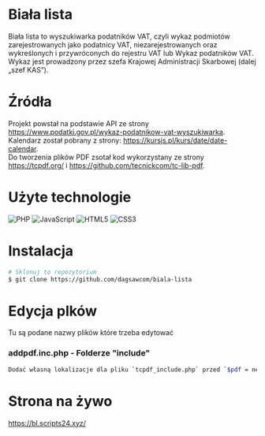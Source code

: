 # Biała lista

Biała lista to wyszukiwarka podatników VAT, czyli wykaz podmiotów zarejestrowanych jako podatnicy VAT, niezarejestrowanych oraz wykreślonych i przywróconych do rejestru VAT lub Wykaz podatników VAT. Wykaz jest prowadzony przez szefa Krajowej Administracji Skarbowej (dalej „szef KAS”).

# Źródła

Projekt powstał na podstawie API ze strony https://www.podatki.gov.pl/wykaz-podatnikow-vat-wyszukiwarka.  
Kalendarz został pobrany z strony: https://kursjs.pl/kurs/date/date-calendar.  
Do tworzenia plików PDF zsotał kod wykorzystany ze strony https://tcpdf.org/ i https://github.com/tecnickcom/tc-lib-pdf.  

# Użyte technologie

![PHP](https://img.shields.io/badge/php-%23777BB4.svg?style=for-the-badge&logo=php&logoColor=white)
![JavaScript](https://img.shields.io/badge/javascript-%23323330.svg?style=for-the-badge&logo=javascript&logoColor=%23F7DF1E)
![HTML5](https://img.shields.io/badge/html5-%23E34F26.svg?style=for-the-badge&logo=html5&logoColor=white)
![CSS3](https://img.shields.io/badge/css3-%231572B6.svg?style=for-the-badge&logo=css3&logoColor=white)

# Instalacja
```bash
# Sklonuj to repozytorium
$ git clone https://github.com/dagsawcom/biala-lista
```

# Edycja plków

Tu są podane nazwy plików które trzeba edytować

### addpdf.inc.php - Folderze "include"

```bash
Dodać własną lokalizacje dla pliku `tcpdf_include.php` przed `$pdf = new TCPDF(PDF_PAGE_ORIENTATION, PDF_UNIT, PDF_PAGE_FORMAT, true, 'UTF-8', false);`.
```

# Strona na żywo

https://bl.scripts24.xyz/